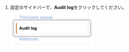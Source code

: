 1. 設定のサイドバーで、**Audit log**をクリックしてください。 ![サイドバー内のOrg Audit log設定](/assets/images/help/organizations/org-settings-audit-log.png)
